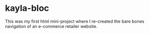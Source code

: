 # kayla-bloc
This was my first html mini-project where I re-created the bare bones navigation of an e-commerce retailer website.
